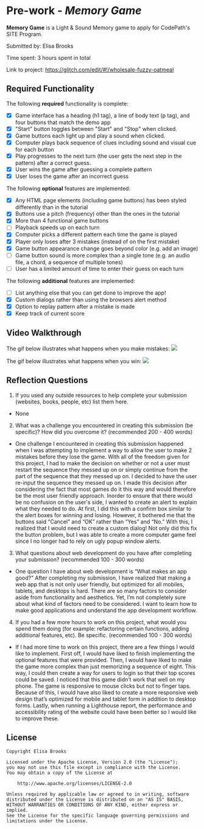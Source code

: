 # Pre-work - *Memory Game*

**Memory Game** is a Light & Sound Memory game to apply for CodePath's SITE Program. 

Submitted by: Elisa Brooks

Time spent: 3 hours spent in total

Link to project: https://glitch.com/edit/#!/wholesale-fuzzy-oatmeal

## Required Functionality

The following **required** functionality is complete:

* [X] Game interface has a heading (h1 tag), a line of body text (p tag), and four buttons that match the demo app
* [X] "Start" button toggles between "Start" and "Stop" when clicked. 
* [X] Game buttons each light up and play a sound when clicked. 
* [X] Computer plays back sequence of clues including sound and visual cue for each button
* [X] Play progresses to the next turn (the user gets the next step in the pattern) after a correct guess. 
* [X] User wins the game after guessing a complete pattern
* [X] User loses the game after an incorrect guess

The following **optional** features are implemented:

* [X] Any HTML page elements (including game buttons) has been styled differently than in the tutorial
* [X] Buttons use a pitch (frequency) other than the ones in the tutorial
* [X] More than 4 functional game buttons
* [ ] Playback speeds up on each turn
* [X] Computer picks a different pattern each time the game is played
* [X] Player only loses after 3 mistakes (instead of on the first mistake)
* [X] Game button appearance change goes beyond color (e.g. add an image)
* [ ] Game button sound is more complex than a single tone (e.g. an audio file, a chord, a sequence of multiple tones)
* [ ] User has a limited amount of time to enter their guess on each turn

The following **additional** features are implemented:

- [ ] List anything else that you can get done to improve the app!
- [X] Custom dialogs rather than using the browsers alert method
- [X] Option to replay pattern after a mistake is made
- [X] Keep track of current score

## Video Walkthrough
The gif below illustrates what happens when you make mistakes:
![](https://i.imgur.com/RstsOK4.gif)

The gif below illustrates what happens when you win:
![](https://i.imgur.com/vpEhdgw.gif)


## Reflection Questions
1. If you used any outside resources to help complete your submission (websites, books, people, etc) list them here. 
- None

2. What was a challenge you encountered in creating this submission (be specific)? How did you overcome it? (recommended 200 - 400 words) 
- One challenge I encountered in creating this submission happened when I was attempting to implement a way to allow the user to make 2 mistakes before they lose the game. With all of the freedom given for this project, I had to make the decision on whether or not a user must restart the sequence they messed up on or simply continue from the part of the sequence that they messed up on. I decided to have the user re-input the sequence they messed up on. I made this decision after considering the fact that most games do it this way and would therefore be the most user friendly approach. Inorder to ensure that there would be no confusion on the user's side, I wanted to create an alert to explain what they needed to do. At first, I did this with a confirm box similar to the alert boxes for winning and losing. However, it bothered me that the buttons said “Cancel” and “OK” rather than “Yes” and “No.” With this, I realized that I would need to create a custom dialog! Not only did this fix the button problem, but I was able to create a more computer game feel since I no longer had to rely on ugly popup window alerts. 

3. What questions about web development do you have after completing your submission? (recommended 100 - 300 words) 
- One question I have about web development is “What makes an app good?” After completing my submission, I have realized that making a web app that is not only user friendly, but optimized for all mobiles, tablets, and desktops is hard. There are so many factors to consider aside from functionality and aesthetics. Yet, I’m not completely sure about what kind of factors need to be considered. I want to learn how to make good applications and understand the app development workflow. 

4. If you had a few more hours to work on this project, what would you spend them doing (for example: refactoring certain functions, adding additional features, etc). Be specific. (recommended 100 - 300 words) 
- If I had more time to work on this project, there are a few things I would like to implement. First off, I would have liked to finish implementing the optional features that were provided. Then, I would have liked to make the game more complex than just memorizing a sequence of eight. This way, I could then create a way for users to login so that their top scores could be saved. I noticed that this game didn’t work that well on my phone. The game is responsive to mouse clicks but not to finger taps. Because of this, I would have also liked to create a more responsive web design that’s optimized for mobile and tablet form in addition to desktop forms. Lastly, when running a Lighthouse report, the performance and accessibility rating of the website could have been better so I would like to improve these. 

## License

    Copyright Elisa Brooks

    Licensed under the Apache License, Version 2.0 (the "License");
    you may not use this file except in compliance with the License.
    You may obtain a copy of the License at

        http://www.apache.org/licenses/LICENSE-2.0

    Unless required by applicable law or agreed to in writing, software
    distributed under the License is distributed on an "AS IS" BASIS,
    WITHOUT WARRANTIES OR CONDITIONS OF ANY KIND, either express or implied.
    See the License for the specific language governing permissions and
    limitations under the License.